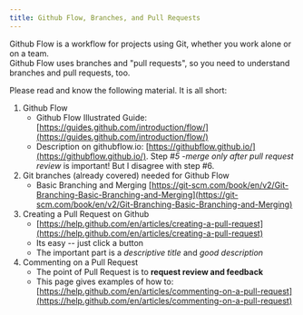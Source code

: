 ```yaml
---
title: Github Flow, Branches, and Pull Requests
---
```


Github Flow is a workflow for projects using Git, 
whether you work alone or on a team.    
Github Flow uses branches and "pull requests", 
so you need to understand branches and pull requests, too.   

Please read and know the following material.  It is all short:

1. Github Flow
   * Github Flow Illustrated Guide: [https://guides.github.com/introduction/flow/](https://guides.github.com/introduction/flow/)
   * Description on githubflow.io:  [https://githubflow.github.io/](https://githubflow.github.io/). Step *#5 -merge only after pull request review* is important!  But I disagree with step #6.
2. Git branches (already covered) needed for Github Flow
   * Basic Branching and Merging [https://git-scm.com/book/en/v2/Git-Branching-Basic-Branching-and-Merging](https://git-scm.com/book/en/v2/Git-Branching-Basic-Branching-and-Merging)
3. Creating a Pull Request on Github 
   * [https://help.github.com/en/articles/creating-a-pull-request](https://help.github.com/en/articles/creating-a-pull-request)
   * Its easy -- just click a button
   * The important part is a *descriptive title* and *good description*
4. Commenting on a Pull Request
   * The point of Pull Request is to **request review and feedback**
   * This page gives examples of how to: [https://help.github.com/en/articles/commenting-on-a-pull-request](https://help.github.com/en/articles/commenting-on-a-pull-request)
